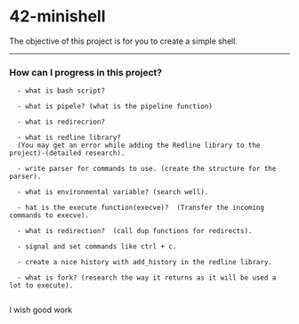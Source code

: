 # 42-minishell
The objective of this project is for you to create a simple shell.

---------------------------------------------------

### How can I progress in this project? ###
```
  - what is bash script?
  
  - what is pipele? (what is the pipeline function)
  
  - what is redirecrion?
  
  - what is redline library?
  (You may get an error while adding the Redline library to the project)-(detailed research).
  
  - write parser for commands to use. (create the structure for the parser).
  
  - what is environmental variable? (search well).
  
  - hat is the execute function(execve)?  (Transfer the incoming commands to execve).
  
  - what is redirection?  (call dup functions for redirects).
  
  - signal and set commands like ctrl + c.
  
  - create a nice history with add_history in the redline library.
  
  - what is fork? (research the way it returns as it will be used a lot to execute).
  
```

I wish good work

